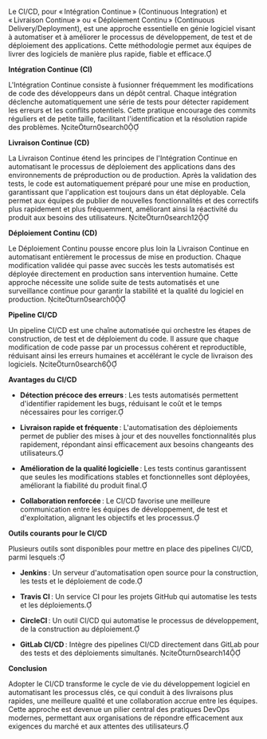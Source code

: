 Le CI/CD, pour « Intégration Continue » (Continuous Integration) et « Livraison Continue » ou « Déploiement Continu » (Continuous Delivery/Deployment), est une approche essentielle en génie logiciel visant à automatiser et à améliorer le processus de développement, de test et de déploiement des applications. Cette méthodologie permet aux équipes de livrer des logiciels de manière plus rapide, fiable et efficace.

**Intégration Continue (CI)**

L'Intégration Continue consiste à fusionner fréquemment les modifications de code des développeurs dans un dépôt central. Chaque intégration déclenche automatiquement une série de tests pour détecter rapidement les erreurs et les conflits potentiels. Cette pratique encourage des commits réguliers et de petite taille, facilitant l'identification et la résolution rapide des problèmes. citeturn0search0

**Livraison Continue (CD)**

La Livraison Continue étend les principes de l'Intégration Continue en automatisant le processus de déploiement des applications dans des environnements de préproduction ou de production. Après la validation des tests, le code est automatiquement préparé pour une mise en production, garantissant que l'application est toujours dans un état déployable. Cela permet aux équipes de publier de nouvelles fonctionnalités et des correctifs plus rapidement et plus fréquemment, améliorant ainsi la réactivité du produit aux besoins des utilisateurs. citeturn0search12

**Déploiement Continu (CD)**

Le Déploiement Continu pousse encore plus loin la Livraison Continue en automatisant entièrement le processus de mise en production. Chaque modification validée qui passe avec succès les tests automatisés est déployée directement en production sans intervention humaine. Cette approche nécessite une solide suite de tests automatisés et une surveillance continue pour garantir la stabilité et la qualité du logiciel en production. citeturn0search0

**Pipeline CI/CD**

Un pipeline CI/CD est une chaîne automatisée qui orchestre les étapes de construction, de test et de déploiement du code. Il assure que chaque modification de code passe par un processus cohérent et reproductible, réduisant ainsi les erreurs humaines et accélérant le cycle de livraison des logiciels. citeturn0search6

**Avantages du CI/CD**

- **Détection précoce des erreurs** : Les tests automatisés permettent d'identifier rapidement les bugs, réduisant le coût et le temps nécessaires pour les corriger.

- **Livraison rapide et fréquente** : L'automatisation des déploiements permet de publier des mises à jour et des nouvelles fonctionnalités plus rapidement, répondant ainsi efficacement aux besoins changeants des utilisateurs.

- **Amélioration de la qualité logicielle** : Les tests continus garantissent que seules les modifications stables et fonctionnelles sont déployées, améliorant la fiabilité du produit final.

- **Collaboration renforcée** : Le CI/CD favorise une meilleure communication entre les équipes de développement, de test et d'exploitation, alignant les objectifs et les processus.

**Outils courants pour le CI/CD**

Plusieurs outils sont disponibles pour mettre en place des pipelines CI/CD, parmi lesquels :

- **Jenkins** : Un serveur d'automatisation open source pour la construction, les tests et le déploiement de code.

- **Travis CI** : Un service CI pour les projets GitHub qui automatise les tests et les déploiements.

- **CircleCI** : Un outil CI/CD qui automatise le processus de développement, de la construction au déploiement.

- **GitLab CI/CD** : Intègre des pipelines CI/CD directement dans GitLab pour des tests et des déploiements simultanés. citeturn0search14

**Conclusion**

Adopter le CI/CD transforme le cycle de vie du développement logiciel en automatisant les processus clés, ce qui conduit à des livraisons plus rapides, une meilleure qualité et une collaboration accrue entre les équipes. Cette approche est devenue un pilier central des pratiques DevOps modernes, permettant aux organisations de répondre efficacement aux exigences du marché et aux attentes des utilisateurs. 
